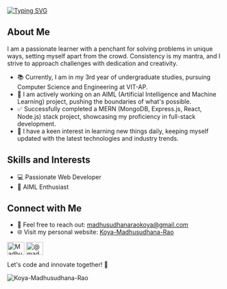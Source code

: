 <!--# Hi there! 👋 I'm Madhusudhana Rao -->
<!--# Hi there! 👋 I'm Madhusudhana Rao -->

[![Typing SVG](https://readme-typing-svg.herokuapp.com?size=32&width=600&height=80&color=00FF00&lines=Hello+all+👋👋;I+am+Madhusudhana+Rao;AI+ML+Enthusiast;Passionate+Web+Developer;Java+Expert)](https://git.io/typing-svg)



## About Me

I am a passionate learner with a penchant for solving problems in unique ways, setting myself apart from the crowd. Consistency is my mantra, and I strive to approach challenges with dedication and creativity.

- 📚 Currently, I am in my 3rd year of undergraduate studies, pursuing Computer Science and Engineering at VIT-AP.
- 🚀 I am actively working on an AIML (Artificial Intelligence and Machine Learning) project, pushing the boundaries of what's possible.
- ✅ Successfully completed a MERN (MongoDB, Express.js, React, Node.js) stack project, showcasing my proficiency in full-stack development.
- 🌱 I have a keen interest in learning new things daily, keeping myself updated with the latest technologies and industry trends.

## Skills and Interests

- 💻 Passionate Web Developer
- 🤖 AIML Enthusiast

<!--## GitHub Stats

[![Madhusudhana Rao's GitHub Stats](https://github-readme-stats.vercel.app/api?username=Koya-Madhusudhana-Rao&show_icons=false&hide=contribs,prs&count_private=true&theme=radical)](https://github.com/Koya-Madhusudhana-Rao)-->


## Connect with Me

- 📧 Feel free to reach out: madhusudhanaraokoya@gmail.com
- 🌐 Visit my personal website: [Koya-Madhusudhana-Rao](https://madhusudhanaraokoya.vercel.app/)

<a href="https://www.linkedin.com/in/koya-madhusudhana-rao-7a2974233" target="blank"><img align="center" src="https://raw.githubusercontent.com/rahuldkjain/github-profile-readme-generator/master/src/images/icons/Social/linked-in-alt.svg" alt="Madhusudhana Rao" height="30" width="40" /></a>
<a href="https://www.hackerrank.com/profile/madhusudhanarao8" target="blank"><img align="center" src="https://raw.githubusercontent.com/rahuldkjain/github-profile-readme-generator/master/src/images/icons/Social/hackerrank.svg" alt="@madhusudhanarao8" height="30" width="40" /></a>
<!--<a href="https://leetcode.com/usercode2003/" target="blank"><img align="center" src="https://raw.githubusercontent.com/rahuldkjain/github-profile-readme-generator/master/src/images/icons/Social/leetcode.svg" alt="LeetCode" height="30" width="40" /></a> -->



Let's code and innovate together! 🚀 <p align="left"> 
  <img src="https://komarev.com/ghpvc/?username=Koya-Madhusudhana-Rao&label=Profile%20views&color=0e75b6&style=flat" alt="Koya-Madhusudhana-Rao" /> 
</p>

